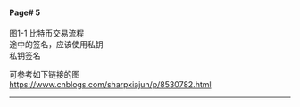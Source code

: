 #### Page# 5
图1-1 比特币交易流程   
途中的签名，应该使用私钥  
私钥签名

可参考如下链接的图  
https://www.cnblogs.com/sharpxiajun/p/8530782.html  
___  
